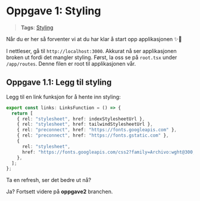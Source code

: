 # Oppgave 1: Styling

> **Tags**: [Styling](https://remix.run/docs/en/1.14.3/guides/styling#regular-stylesheets)

Når du er her så forventer vi at du har klar å start opp applikasjonen ✨🍾

I nettleser, gå til `http://localhost:3000`.
Akkurat nå ser applikasjonen broken ut fordi det mangler styling. Først, la oss se på `root.tsx` under `/app/routes`. Denne filen er root til applikasjonen vår.

## Oppgave 1.1: Legg til styling

Legg til en link funksjon for å hente inn styling:

```ts
export const links: LinksFunction = () => {
  return [
    { rel: "stylesheet", href: indexStylesheetUrl },
    { rel: "stylesheet", href: tailwindStylesheetUrl },
    { rel: "preconnect", href: "https://fonts.googleapis.com" },
    { rel: "preconnect", href: "https://fonts.gstatic.com" },
    {
      rel: "stylesheet",
      href: "https://fonts.googleapis.com/css2?family=Archivo:wght@300;400;500;700;900&display=swap",
    },
  ];
};
```

Ta en refresh, ser det bedre ut nå?

Ja? Fortsett videre på **oppgave2** branchen.
